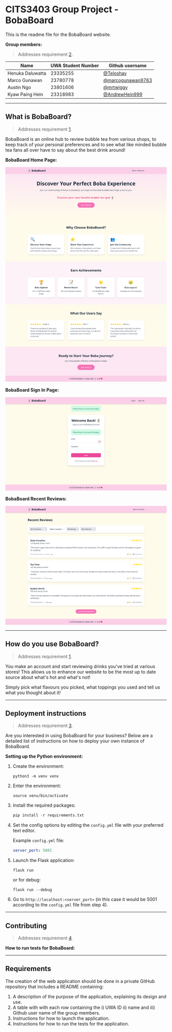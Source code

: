 # CITS3403 Group Project - BobaBoard

This is the readme file for the BobaBoard website.

**Group members:**

> Addresses requirement [2](#req_2).

| Name             | UWA Student Number | Github username                                          |
| ---------------- | ------------------ | -------------------------------------------------------- |
| Henuka Daluwatta | 23335255           | [@Teloshav](https://github.com/Teloshav)                 |
| Marco Gunawan    | 23780778           | [@marcogunawan9763](https://github.com/marcogunawan9763) |
| Austin Ngo       | 23801606           | [@mrtwiggy](https://github.com/mrtwiggy)                 |
| Kyaw Paing Hein  | 23318983           | [@AndrewHein999](https://github.com/AndrewHein999)       |

---

## What is BobaBoard?

> Addresses requirement [1](#req_1).

BobaBoard is an online hub to review bubble tea from various shops, to keep track of your personal preferences and to see what like minded bubble tea fans all over have to say about the best drink around!



**BobaBoard Home Page:**

<img title="" src="README_assets/f54edb8da75b6b0658c2bd0adb797f378b002d9b.png" alt="BobaBoard_home.png" width="547" data-align="center">

**BobaBoard Sign In Page:**

<img title="" src="README_assets/2025-05-05-12-08-03-BobaBoard_signup.png" alt="" width="555" data-align="center">

**BobaBoard Recent Reviews:**

<img title="" src="README_assets/2025-05-05-12-09-09-BobaBoard_recent_reviews.png" alt="" data-align="center" width="553">

---

## How do you use BobaBoard?

> Addresses requirement [1](#req_1).

You make an account and start reviewing drinks you've tried at various stores! This allows us to enhance our website to be the most up to date source about what's hot and what's not!



Simply pick what flavours you picked, what toppings you used and tell us what you thought about it!

---

## Deployment instructions

> Addresses requirement [3](#req_3).

Are you interested in using BobaBoard for your business? Below are a detailed list of instructions on how to deploy your own instance of BobaBoard.

**Setting up the Python environment:**

1. Create the environment:
   
   ```shell
   python3 -m venv venv
   ```

2. Enter the environment:
   
   ```shell
   source venv/bin/activate
   ```

3. Install the required packages:
   
   ```python
   pip install -r requirements.txt
   ```

4. Set the config options by editing the `config.yml` file with your preferred text editor.
   
   Example `config.yml` file:
   
   ```yaml
   server_port: 5001
   ```

5. Launch the Flask application:
   
   ```shell
   flask run
   ```

   or for debug:
   ```shell
   flask run --debug
   ```

6. Go to `http://localhost:<server_port>` (in this case it would be 5001 according to the `config.yml` file from step 4).

---

## Contributing

> Addresses requirement [4](#req_4).

**How to run tests for BobaBoard:**

---

## Requirements

The creation of the web application should be done in a private GitHub repository that includes a README containing:

1. A description of the purpose of the application, explaining its design and use. <a name="req_1"></a>
2. A table with with each row containing the i) UWA ID ii) name and iii) Github user name of the group members. <a name="req_2"></a>
3. Instructions for how to launch the application. <a name="req_3"></a>
4. Instructions for how to run the tests for the application. <a name="req_4"></a>
